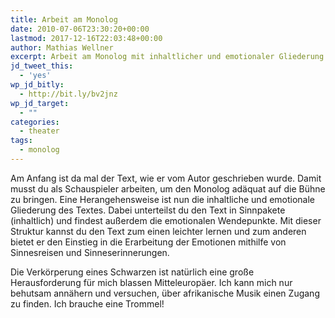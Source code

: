 ```yaml
---
title: Arbeit am Monolog
date: 2010-07-06T23:30:20+00:00
lastmod: 2017-12-16T22:03:48+00:00
author: Mathias Wellner
excerpt: Arbeit am Monolog mit inhaltlicher und emotionaler Gliederung
jd_tweet_this:
  - 'yes'
wp_jd_bitly:
  - http://bit.ly/bv2jnz
wp_jd_target:
  - ""
categories:
  - theater
tags:
  - monolog
---
```

Am Anfang ist da mal der Text, wie er vom Autor geschrieben wurde. Damit musst du als Schauspieler arbeiten, um den Monolog adäquat auf die Bühne zu bringen. Eine Herangehensweise ist nun die inhaltliche und emotionale Gliederung des Textes. Dabei unterteilst du den Text in Sinnpakete (inhaltlich) und findest außerdem die emotionalen Wendepunkte. Mit dieser Struktur kannst du den Text zum einen leichter lernen und zum anderen bietet er den Einstieg in die Erarbeitung der Emotionen mithilfe von Sinnesreisen und Sinneserinnerungen. 

Die Verkörperung eines Schwarzen ist natürlich eine große Herausforderung für mich blassen Mitteleuropäer. Ich kann mich nur behutsam annähern und versuchen, über afrikanische Musik einen Zugang zu finden. Ich brauche eine Trommel!